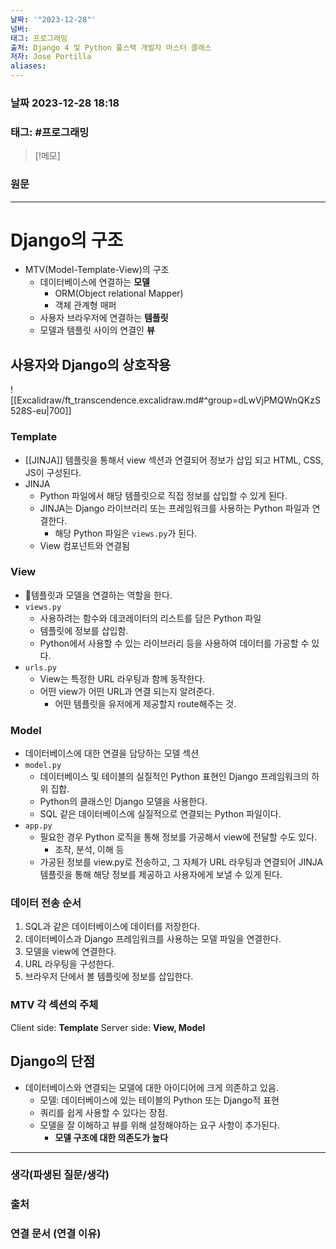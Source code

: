 ```yaml
---
날짜: '"2023-12-28"'
넘버: 
태그: 프로그래밍
출처: Django 4 및 Python 풀스택 개발자 마스터 클래스
저자: Jose Portilla
aliases:
---
```

### 날짜  2023-12-28 18:18

### 태그: #프로그래밍 

>[!메모]
>

### 원문
---
# Django의 구조
- MTV(Model-Template-View)의 구조
	- 데이터베이스에 연결하는 **모델**
		- ORM(Object relational Mapper)
		- 객체 관계형 매퍼
	- 사용자 브라우저에 연결하는 **템플릿**
	- 모델과 템플릿 사이의 연결인 **뷰**
## 사용자와 Django의 상호작용
![[Excalidraw/ft_transcendence.excalidraw.md#^group=dLwVjPMQWnQKzS528S-eu|700]]
### Template
- [[JINJA]] 템플릿을 통해서 view 섹션과 연결되어 정보가 삽입 되고 HTML, CSS, JS이 구성된다.
- JINJA
	- Python 파일에서 해당 템플릿으로 직접 정보를 삽입할 수 있게 된다.
	- JINJA는 Django 라이브러리 또는 프레임워크를 사용하는 Python 파일과 연결한다.
		- 해당 Python 파일은 `views.py`가 된다.
	- View 컴포넌트와 연결됨
### View
- 템플릿과 모델을 연결하는 역할을 한다.
- `views.py`
	- 사용하려는 함수와 데코레이터의 리스트를 담은 Python 파일
	- 템플릿에 정보를 삽입함.
	- Python에서 사용할 수 있는 라이브러리 등을 사용하여 데이터를 가공할 수 있다.
- `urls.py`
	- View는 특정한 URL 라우팅과 함께 동작한다.
	- 어떤 view가 어떤 URL과 연결 되는지 알려준다.
		- 어떤 템플릿을 유저에게 제공할지 route해주는 것.
### Model
- 데이터베이스에 대한 연결을 담당하는 모델 섹션
- `model.py`
	- 데이터베이스 및 테이블의 실질적인 Python 표현인 Django 프레임워크의 하위 집합.
	- Python의 클래스인 Django 모델을 사용한다.
	- SQL 같은 데이터베이스에 실질적으로 연결되는 Python 파일이다.
- `app.py`
	- 필요한 경우 Python 로직을 통해 정보를 가공해서 view에 전달할 수도 있다.
		- 조작, 분석, 이해 등
	- 가공된 정보를 view.py로 전송하고, 그 자체가 URL 라우팅과 연결되어 JINJA 템플릿을 통해 해당 정보를 제공하고 사용자에게 보낼 수 있게 된다.
### 데이터 전송 순서
1. SQL과 같은 데이터베이스에 데이터를 저장한다.
2. 데이터베이스과 Django 프레임워크를 사용하는 모델 파일을 연결한다.
3. 모델을 view에 연결한다.
4. URL 라우팅을 구성한다.
5. 브라우저 단에서 볼 템플릿에 정보를 삽입한다.
### MTV 각 섹션의 주체
Client side: **Template**
Server side: **View, Model**

## Django의 단점
- 데이터베이스와 연결되는 모델에 대한 아이디어에 크게 의존하고 있음.
	- 모델: 데이터베이스에 있는 테이블의 Python 또는 Django적 표현
	- 쿼리를 쉽게 사용할 수 있다는 장점.
	- 모델을 잘 이해하고 뷰를 위해 설정해야하는 요구 사항이 추가된다.
		- **모델 구조에 대한 의존도가 높다**

---
### 생각(파생된 질문/생각)

### 출처

### 연결 문서 (연결 이유)

